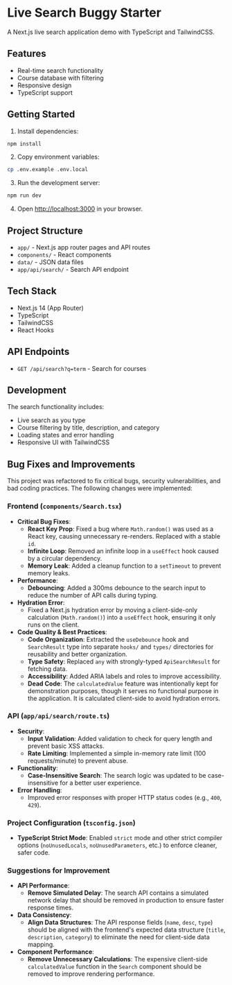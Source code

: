 # Live Search Buggy Starter

A Next.js live search application demo with TypeScript and TailwindCSS.

## Features

- Real-time search functionality
- Course database with filtering
- Responsive design
- TypeScript support

## Getting Started

1. Install dependencies:
```bash
npm install
```

2. Copy environment variables:
```bash
cp .env.example .env.local
```

3. Run the development server:
```bash
npm run dev
```

4. Open [http://localhost:3000](http://localhost:3000) in your browser.

## Project Structure

- `app/` - Next.js app router pages and API routes
- `components/` - React components
- `data/` - JSON data files
- `app/api/search/` - Search API endpoint

## Tech Stack

- Next.js 14 (App Router)
- TypeScript
- TailwindCSS
- React Hooks

## API Endpoints

- `GET /api/search?q=term` - Search for courses

## Development

The search functionality includes:
- Live search as you type
- Course filtering by title, description, and category
- Loading states and error handling
- Responsive UI with TailwindCSS

## Bug Fixes and Improvements

This project was refactored to fix critical bugs, security vulnerabilities, and bad coding practices. The following changes were implemented:

###  Frontend (`components/Search.tsx`)

- **Critical Bug Fixes**:
  - **React Key Prop**: Fixed a bug where `Math.random()` was used as a React key, causing unnecessary re-renders. Replaced with a stable `id`.
  - **Infinite Loop**: Removed an infinite loop in a `useEffect` hook caused by a circular dependency.
  - **Memory Leak**: Added a cleanup function to a `setTimeout` to prevent memory leaks.
- **Performance**:
  - **Debouncing**: Added a 300ms debounce to the search input to reduce the number of API calls during typing.
- **Hydration Error**:
  - Fixed a Next.js hydration error by moving a client-side-only calculation (`Math.random()`) into a `useEffect` hook, ensuring it only runs on the client.
- **Code Quality & Best Practices**:
  - **Code Organization**: Extracted the `useDebounce` hook and `SearchResult` type into separate `hooks/` and `types/` directories for reusability and better organization.
  - **Type Safety**: Replaced `any` with strongly-typed `ApiSearchResult` for fetching data.
  - **Accessibility**: Added ARIA labels and roles to improve accessibility.
  - **Dead Code**: The `calculatedValue` feature was intentionally kept for demonstration purposes, though it serves no functional purpose in the application. It is calculated client-side to avoid hydration errors.

### API (`app/api/search/route.ts`)

- **Security**:
  - **Input Validation**: Added validation to check for query length and prevent basic XSS attacks.
  - **Rate Limiting**: Implemented a simple in-memory rate limit (100 requests/minute) to prevent abuse.
- **Functionality**:
  - **Case-Insensitive Search**: The search logic was updated to be case-insensitive for a better user experience.
- **Error Handling**:
  - Improved error responses with proper HTTP status codes (e.g., `400`, `429`).
  

### Project Configuration (`tsconfig.json`)

- **TypeScript Strict Mode**: Enabled `strict` mode and other strict compiler options (`noUnusedLocals`, `noUnusedParameters`, etc.) to enforce cleaner, safer code.

### Suggestions for Improvement

- **API Performance**: 
  - **Remove Simulated Delay**: The search API contains a simulated network delay that should be removed in production to ensure faster response times.
- **Data Consistency**:
  - **Align Data Structures**: The API response fields (`name`, `desc`, `type`) should be aligned with the frontend's expected data structure (`title`, `description`, `category`) to eliminate the need for client-side data mapping.
- **Component Performance**:
  - **Remove Unnecessary Calculations**: The expensive client-side `calculatedValue` function in the `Search` component should be removed to improve rendering performance.
